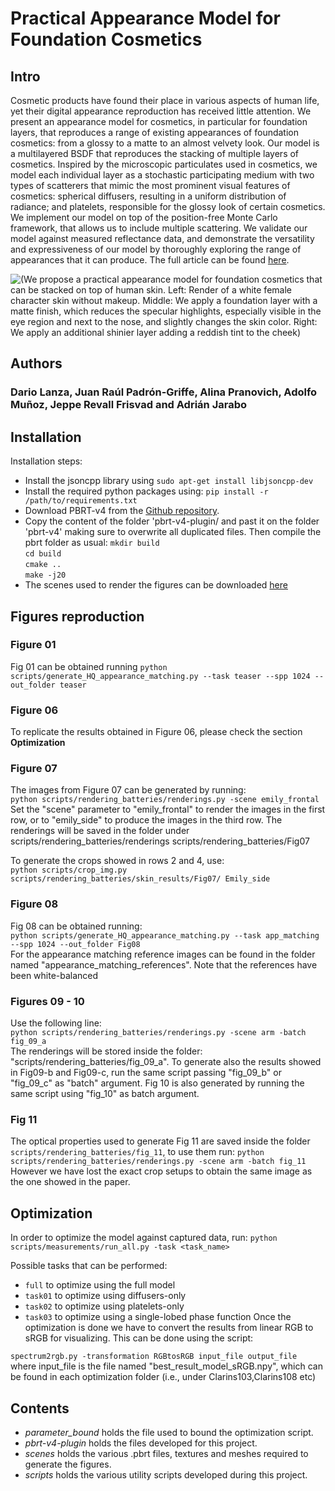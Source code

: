 # Practical Appearance Model for Foundation Cosmetics 

## Intro

Cosmetic products have found their place in various aspects of human life, yet their digital appearance reproduction has received little attention. We present an appearance model for cosmetics, in particular for foundation layers, that reproduces a range of existing appearances of foundation cosmetics: from a glossy to a matte to an almost velvety look. Our model is a multilayered BSDF that reproduces the stacking of multiple layers of cosmetics. Inspired by the microscopic particulates used in cosmetics, we model each individual layer as a stochastic participating medium with two types of scatterers that mimic the most prominent visual features of cosmetics: spherical diffusers, resulting in a uniform distribution of radiance; and platelets, responsible for the glossy look of certain cosmetics. We implement our model on top of the position-free Monte Carlo framework, that allows us to include multiple scattering. We validate our model against measured reflectance data, and demonstrate the versatility and expressiveness of our model by thoroughly exploring the range of appearances that it can produce. The full article can be found [here](https://graphics.unizar.es/projects/CosmeticsAppearance_2024/).

![(We propose a practical appearance model for foundation cosmetics that can be stacked on top of human skin. Left: Render of a
white female character skin without makeup. Middle: We apply a foundation layer with a matte finish, which reduces the specular highlights,
especially visible in the eye region and next to the nose, and slightly changes the skin color. Right: We apply an additional shinier layer
adding a reddish tint to the cheek)](teaser.jpeg)

## Authors
### **Dario Lanza**, Juan Raúl Padrón-Griffe, Alina Pranovich, Adolfo Muñoz, Jeppe Revall Frisvad and Adrián Jarabo

## Installation

Installation steps:

- Install the jsoncpp library using `sudo apt-get install libjsoncpp-dev`
- Install the required python packages using: `pip install -r /path/to/requirements.txt`
- Download PBRT-v4 from the [Github repository](https://github.com/mmp/pbrt-v4).
- Copy the content of the folder 'pbrt-v4-plugin/ and past it on the folder 'pbrt-v4' making sure to overwrite all duplicated files. Then compile the pbrt folder as usual: `mkdir build` </br> `cd build` </br> `cmake ..` </br> `make -j20` </br>
- The scenes used to render the figures can be downloaded [here](https://nas-graphics.unizar.es/s/j9P5NedMpMzbRSG//download?path=/&files=scenes.zip) 

## Figures reproduction

### Figure 01

Fig 01 can be obtained running
`python scripts/generate_HQ_appearance_matching.py --task teaser --spp 1024 --out_folder teaser`

### Figure 06

To replicate the results obtained in Figure 06, please check the section **Optimization**

### Figure 07

The images from Figure 07 can be generated by running: <br />
`python scripts/rendering_batteries/renderings.py -scene emily_frontal` <br />
Set the "scene" parameter to "emily_frontal" to render the images in the first row, or to "emily_side" to produce the images in the third row. The renderings will be saved in the folder under scripts/rendering_batteries/renderings scripts/rendering_batteries/Fig07

To generate the crops showed in rows 2 and 4, use: <br />
`python scripts/crop_img.py scripts/rendering_batteries/skin_results/Fig07/ Emily_side`

### Figure 08

Fig 08 can be obtained running: <br />
`python scripts/generate_HQ_appearance_matching.py --task app_matching --spp 1024 --out_folder Fig08` <br />
For the appearance matching reference images can be found in the folder named "appearance_matching_references". Note that the references have been white-balanced

### Figures 09 - 10

Use the following line: <br />
`python scripts/rendering_batteries/renderings.py -scene arm -batch fig_09_a` <br />
The renderings will be stored inside the folder: "scripts/rendering_batteries/fig_09_a". To generate also the results showed in Fig09-b and Fig09-c, run the same script passing "fig_09_b" or "fig_09_c" as "batch" argument. Fig 10 is also generated by running the same script using "fig_10" as batch argument.

### Fig 11

The optical properties used to generate Fig 11 are saved inside the folder `scripts/rendering_batteries/fig_11`, to use them run:
`python scripts/rendering_batteries/renderings.py -scene arm -batch fig_11` <br />
However we have lost the exact crop setups to obtain the same image as the one showed in the paper.

## Optimization

In order to optimize the model against captured data, run:
`python scripts/measurements/run_all.py -task <task_name>`

Possible tasks that can be performed:

- `full` to optimize using the full model
- `task01` to optimize using diffusers-only
- `task02` to optimize using platelets-only
- `task03` to optimize using a single-lobed phase function Once the optimization is done we have to convert the results from linear RGB to sRGB for visualizing. This can be done using the script:

`spectrum2rgb.py -transformation RGBtosRGB input_file output_file`
<br />
where input_file is the file named "best_result_model_sRGB.npy", which can be found in each optimization folder (i.e., under Clarins103,Clarins108 etc)

## Contents

- *parameter_bound* holds the file used to bound the optimization script.
- *pbrt-v4-plugin* holds the files developed for this project.
- *scenes* holds the various .pbrt files, textures and meshes required to generate the figures.
- *scripts* holds the various utility scripts developed during this project.
